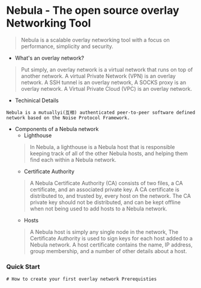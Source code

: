 # Nebula - The open source overlay Networking Tool
> Nebula is a scalable overlay networking tool with a focus on performance, simplicity and security.

* What's an overlay network?
> Put simply, an overlay network is a virtual network that runs on top of another network. A virtual Private Network (VPN) is an overlay network. A SSH tunnel is an overlay network, A SOCKS proxy is an overlay network. A Virtual Private Cloud (VPC) is an overlay network.

* Techinical Details
```
Nebula is a mutuallyi(互相) authenticated peer-to-peer software defined network based on the Noise Protocol Framework.
```

* Components of a Nebula network
    * Lighthouse
    > In Nebula, a lighthouse is a Nebula host that is responsible keeping track of all of the other Nebula hosts, and helping them find each within a Nebula network.
    * Certificate Authority
    > A Nebula Certificate Authority (CA) consists of two files, a CA certificate, and an associated private key. A CA certificate is distributed to, and trusted by, every host on the network. The CA private key should not be distributed, and can be kept offline when not being used to add hosts to a Nebula network.
    * Hosts
    > A Nebula host is simply any single node in the network, The Certificate Authority is used to sign keys for each host added to a Nebula network. A host certificate contains the name, IP address, group membership, and a number of other details about a host. 


### Quick Start
```
# How to create your first overlay network Prerequisties

```
